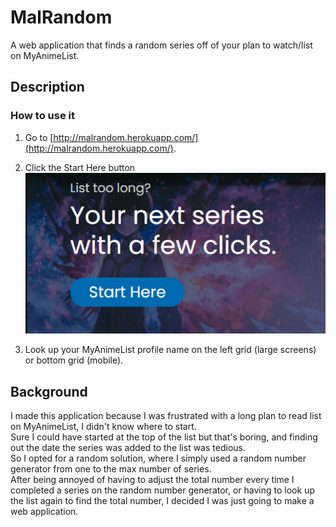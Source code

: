 # MalRandom

A web application that finds a random series off of your plan to watch/list on MyAnimeList.

## Description

### How to use it

1.  Go to [http://malrandom.herokuapp.com/](http://malrandom.herokuapp.com/).

2.  Click the Start Here button
    <br />
    ![GitHub Logo](/readmeimages/starthere.png)

3.  Look up your MyAnimeList profile name on the left grid (large screens) or bottom grid (mobile).

## Background

I made this application because I was frustrated with a long plan to read list on MyAnimeList, I didn't know where to start.
<br />
Sure I could have started at the top of the list but that's boring, and finding out the date the series was added to the list was tedious.
<br />
So I opted for a random solution, where I simply used a random number generator from one to the max number of series.
<br />
After being annoyed of having to adjust the total number every time I completed a series on the random number generator,
or having to look up the list again to find the total number, I decided I was just going to make a web application.
